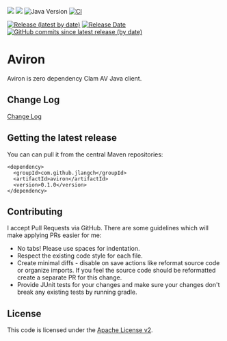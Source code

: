 [![](https://github.com/jlangch/aviron/blob/master/doc/maven-central.svg)](https://search.maven.org/search?q=a:aviron)
[![](https://github.com/jlangch/aviron/blob/master/doc/license.svg)](./LICENSE)
![Java Version](https://img.shields.io/badge/java-%3E%3D%201.8-success)
[![CI](https://github.com/jlangch/aviron/actions/workflows/ci.yml/badge.svg?branch=master)](https://github.com/jlangch/aviron/actions/workflows/ci.yml)

[![Release (latest by date)](https://img.shields.io/github/v/release/jlangch/aviron)](https://github.com/jlangch/aviron/releases/latest)
[![Release Date](https://img.shields.io/github/release-date/jlangch/aviron?color=blue)](https://github.com/jlangch/aviron/releases/latest)
[![GitHub commits since latest release (by date)](https://img.shields.io/github/commits-since/jlangch/aviron/latest)](https://github.com/jlangch/aviron/commits/)


# Aviron

Aviron is zero dependency Clam AV Java client.


## Change Log

[Change Log](ChangeLog.md)


## Getting the latest release

You can can pull it from the central Maven repositories:

```
<dependency>
  <groupId>com.github.jlangch</groupId>
  <artifactId>aviron</artifactId>
  <version>0.1.0</version>
</dependency>
```

## Contributing

I accept Pull Requests via GitHub. There are some guidelines which will make applying PRs easier for me:

- No tabs! Please use spaces for indentation.
- Respect the existing code style for each file.
- Create minimal diffs - disable on save actions like reformat source code or organize imports. If you feel the source code should be reformatted create a separate PR for this change.
- Provide JUnit tests for your changes and make sure your changes don't break any existing tests by running gradle.


## License

This code is licensed under the [Apache License v2](LICENSE).
